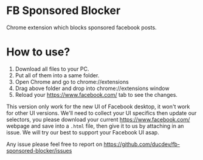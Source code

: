 # FB Sponsored Blocker
Chrome extension which blocks sponsored facebook posts.

# How to use?

1. Download all files to your PC.
2. Put all of them into a same folder.
3. Open Chrome and go to chrome://extensions
4. Drag above folder and drop into chrome://extensions window
5. Reload your https://www.facebook.com/ tab to see the changes.

This version only work for the new UI of Facebook desktop, it won't work for other UI versions. We'll need to collect your UI specifics then update our selectors, you please download your current https://www.facebook.com/ webpage and save into a `.html` file, then give it to us by attaching in an issue. We will try our best to support your Facebook UI asap.

Any issue please feel free to report on https://github.com/ducdev/fb-sponsored-blocker/issues
